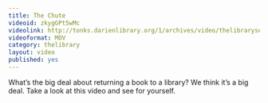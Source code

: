 ```yaml
---
title: The Chute
videoid: zkygGPt5wMc
videolink: http://tonks.darienlibrary.org/1/archives/video/thelibraryseries/s01e02-tl-the_chute.mov
videoformat: MOV
category: thelibrary
layout: video
published: yes
---
```


What’s the big deal about returning a book to a library? We think it’s a big deal. Take a look at this video and see for yourself.
